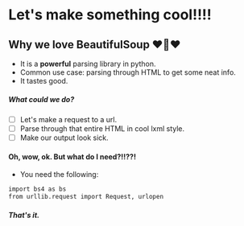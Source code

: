# Let's make something cool!!!!
## Why we love BeautifulSoup :heart::ramen::heart:
- It is a **powerful** parsing library in python.
- Common use case: parsing through HTML to get some neat info.
- It tastes good.

##### What could we do?
- [ ] Let's make a request to a url.
- [ ] Parse through that entire HTML in cool lxml style.
- [ ] Make our output look sick.

#### Oh, wow, ok. But what do I need?!!??!
- You need the following:
```bash
import bs4 as bs
from urllib.request import Request, urlopen
```

##### That's it.
